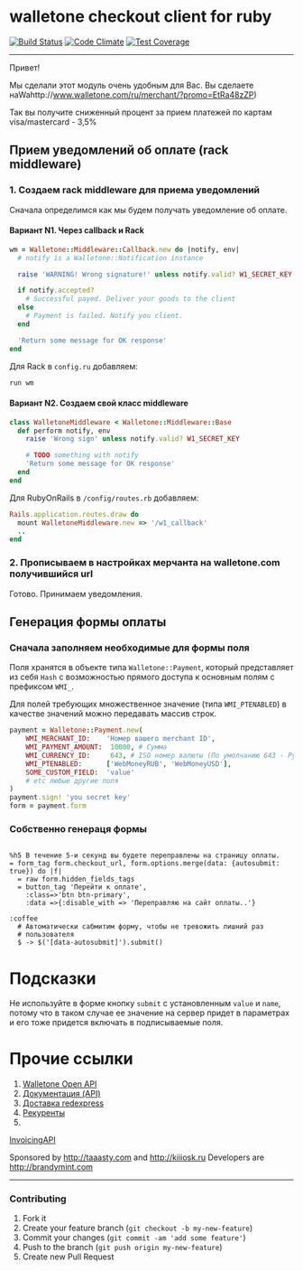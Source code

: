 # walletone checkout client for ruby

[![Build Status](https://travis-ci.org/BrandyMint/walletone.svg)](https://travis-ci.org/BrandyMint/walletone)
[![Code Climate](https://codeclimate.com/github/BrandyMint/walletone/badges/gpa.svg)](https://codeclimate.com/github/BrandyMint/walletone)
[![Test
Coverage](https://codeclimate.com/github/BrandyMint/walletone/badges/coverage.svg)](https://codeclimate.com/github/BrandyMint/walletone)

---

Привет!

Мы сделали этот модуль очень удобным для Вас. Вы сделаете наWahttp://www.walletone.com/ru/merchant/?promo=EtRa48zZP)

Так вы получите сниженный процент за прием платежей по картам visa/mastercard - 3,5%

## Прием уведомлений об оплате (rack middleware)

### 1. Создаем rack middleware для приема уведомлений

Сначала определимся как мы будем получать уведомление об оплате.

#### Вариант N1. Через callback и Rack

```ruby
wm = Walletone::Middleware::Callback.new do |notify, env|
  # notify is a Walletone::Notification instance

  raise 'WARNING! Wrong signature!' unless notify.valid? W1_SECRET_KEY

  if notify.accepted?
    # Successful payed. Deliver your goods to the client
  else
    # Payment is failed. Notify you client.
  end

  'Return some message for OK response'
end
```

Для Rack в `config.ru` добавляем:

```ruby
run wm
```

#### Вариант N2. Создаем свой класс middleware

```ruby
class WalletoneMiddleware < Walletone::Middleware::Base
  def perform notify, env
    raise 'Wrong sign' unless notify.valid? W1_SECRET_KEY

    # TODO something with notify
    'Return some message for OK response'
  end
end
```

Для RubyOnRails в `/config/routes.rb` добавляем:

```ruby
Rails.application.routes.draw do
  mount WalletoneMiddleware.new => '/w1_callback'
  ..
end
```

### 2. Прописываем в настройках мерчанта на walletone.com получившийся url

Готово. Принимаем уведомления.

## Генерация формы оплаты

### Сначала заполняем необходимые для формы поля

Поля хранятся в объекте типа `Walletone::Payment`, который представляет из 
себя `Hash` с возможностью прямого доступа к основным полям с префиксом `WMI_`.

Для полей требующих множественное значение (типа `WMI_PTENABLED`) в качестве
значений можно передавать массив строк.

```ruby
payment = Walletone::Payment.new(
    WMI_MERCHANT_ID:    'Номер вашего merchant ID',
    WMI_PAYMENT_AMOUNT:  10000, # Сумма
    WMI_CURRENCY_ID:     643, # ISO номер валюты (По умолчанию 643 - Рубль),
    WMI_PTENABLED:      ['WebMoneyRUB', 'WebMoneyUSD'],
    SOME_CUSTOM_FIELD:  'value'
    # etc любые другие поля
)
payment.sign! 'you secret key'
form = payment.form
```


### Собственно генераця формы

```haml

%h5 В течение 5-и секунд вы будете переправлены на страницу оплаты.
= form_tag form.checkout_url, form.options.merge(data: {autosubmit: true}) do |f|
  = raw form.hidden_fields_tags
  = button_tag 'Перейти к оплате', 
    :class=>'btn btn-primary',
    :data =>{:disable_with => 'Переправляю на сайт оплаты..'}

:coffee
  # Автоматически сабмитим форму, чтобы не тревожить лишний раз
  # пользователя
  $ -> $('[data-autosubmit]').submit()
```

# Подсказки

Не используйте в форме кнопку `submit` с установленным `value` и `name`, потому что в
таком случае ее значение на сервер придет в параметрах и его тоже придется
включать в подписываемые поля.

# Прочие ссылки

1. [Walletone Open API](https://api.w1.ru/OpenApi/)
2. [Документация (API)](http://www.walletone.com/ru/merchant/documentation/)
3. [Доставка redexpress](http://www.walletone.com/en/merchant/delivery/about/)
4. [Рекуренты](https://docs.google.com/document/d/1_1HponT9Xv5dJ10Lqh23JyNGhqhNq9myb4xXl-gUOCI/pub?embedded=true)
5.
[InvoicingAPI](https://docs.google.com/document/d/18YaYbAwHo5jKCx88ox3okj1RJqcPF_2gSDdzpK2XHDI/pub?embedded=true)

Sponsored by http://taaasty.com and http://kiiiosk.ru
Developers are http://brandymint.com

---

### Contributing

1. Fork it
2. Create your feature branch (`git checkout -b my-new-feature`)
3. Commit your changes (`git commit -am 'add some feature'`)
4. Push to the branch (`git push origin my-new-feature`)
5. Create new Pull Request

